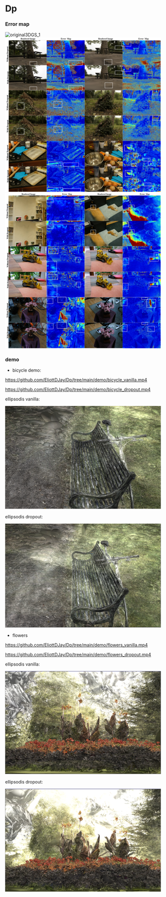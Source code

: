 # Dp

### Error map
![original3DGS_1](demo/original3DGS_1.png)
![original3DGS_1](demo/original3DGS_2.png)
![original3DGS_1](demo/original3DGS_3.png)


### demo

- bicycle
demo:

https://github.com/EliottDJay/Dp/tree/main/demo/bicycle_vanilla.mp4

https://github.com/EliottDJay/Dp/tree/main/demo/bicycle_dropout.mp4

ellipsodis vanilla:

![bicycle_vanilla_epllisodis19](demo/bicycle_vanilla_epllisodis19.png)

ellipsodis dropout:

![bicycle_dropout_ellipsodis](demo/bicycle_dropout_ellipsodises19.png)


- flowers

https://github.com/EliottDJay/Dp/tree/main/demo/flowers_vanilla.mp4

https://github.com/EliottDJay/Dp/tree/main/demo/flowers_dropout.mp4

ellipsodis vanilla:

![flowers_vanilla_ellipsoids24](demo/flowers_vanilla_ellipsoids24.png)

ellipsodis dropout:

![flower_dropout_ellipsoids24](demo/flower_dropout_ellipsoids24.png)

